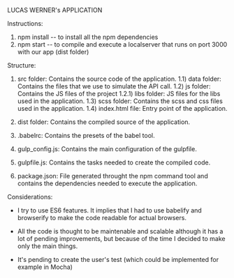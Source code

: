 LUCAS WERNER's APPLICATION

Instructions:
1) npm install  -- to install all the npm dependencies
2) npm start    -- to compile and execute a localserver that runs on port 3000 with our app (dist folder)

Structure:

1) src folder:
  Contains the source code of the application.
  1.1) data folder:
    Contains the files that we use to simulate the API call.
  1.2) js folder:
    Contains the JS files of the project
      1.2.1) libs folder:
        JS files for the libs used in the application.
  1.3) scss folder:
      Contains the scss and css files used in the application.
  1.4) index.html file:
    Entry point of the application.

2) dist folder:
  Contains the compiled source of the application.

3) .babelrc:
  Contains the presets of the babel tool.

4) gulp_config.js:
  Contains the main configuration of the gulpfile.

5) gulpfile.js:
  Contains the tasks needed to create the compiled code.

6) package.json:
  File generated throught the npm command tool and contains the dependencies needed to execute the application.



Considerations:

- I try to use ES6 features. It implies that I had to use babelify and browserify to make the code readable for actual browsers.

- All the code is thought to be maintenable and scalable although it has a lot of pending improvements, but because of the time I decided to make only the main things.

- It's pending to create the user's test (which could be implemented for example in Mocha)
